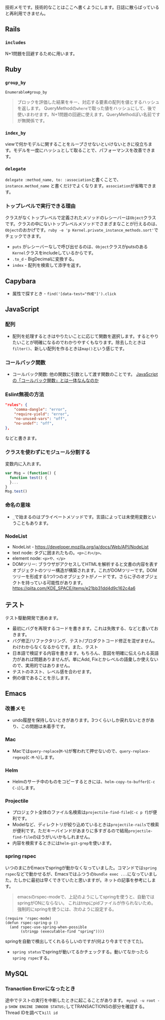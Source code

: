 技術メモです。技術的なことはここへ書くようにします。日誌に散らばっていると再利用できません。

## Rails

### `includes`
N+1問題を回避するために用います。

## Ruby

### `group_by`
`Enumerable#group_by`
>ブロックを評価した結果をキー、対応する要素の配列を値とするハッシュを返します。
QueryMethodの`where`で取った値をハッシュにして、後で使いまわせます。N+1問題の回避に使えます。QueryMethodぽい名前ですが無関係です。

### `index_by`
viewで何かモデルに関することをループさせないといけないときに役立ちます。モデルを一度にハッシュとして取ることで、パフォーマンスを改善できます。

### `delegate`
`delegate :method_name, to: :association`と書くことで、
`instance.method_name` と書くだけでよくなります。`association`が省略できます。

### トップレベルで実行できる理由
クラスがなくトップレベルで定義されたメソッドのレシーバーは`Object`クラスです。クラスの中にないトップレベルメソッドでさまざまなことが行えるのは、`Object`のおかげです。`ruby -e 'p Kernel.private_instance_methods.sort'`でチェックできます。
- `puts` がレシーバーなしで呼び出せるのは、`Object`クラスがputsのある`Kernel`クラスをincludeしているからです。
- `.to_d` - BigDecimalに変換する。
- `index` - 配列を検索して添字を返す。

## Capybara
- 属性で探すとき - `find('[data-test="作成"]').click`

## JavaScript

### 配列
- 配列を処理するときはやりたいことに応じて関数を選択します。するとやりたいことが明確になるのでわかりやすくもなります。除去したときは`filter()`、新しい配列を作るときは`map()`という感じです。

### コールバック関数
- コールバック関数: 他の関数に引数として渡す関数のことです。
<a href="https://sbfl.net/blog/2019/02/08/javascript-callback-func/">JavaScriptの「コールバック関数」とは一体なんなのか</a>

### Eslint無視の方法
```json
"rules": {
    "comma-dangle": "error",
    "require-yield": "error",
    "no-unused-vars": "off",
    "no-undef": "off",
},
```
などと書きます。

### クラスを使わずにモジュール分割する
変数内に入れます。
```js
var Msg = (function() {
  function test() {
  }...
}
Msg.test()
```
### 命名の意味
- `_`で始まるのはプライベートメソッドです。言語によっては未使用変数ということもあります。

### NodeList
- NodeList - https://developer.mozilla.org/ja/docs/Web/API/NodeList
- text node: タグに囲まれたもの。`<p>これ</p>。`
- element node: `<p>や、</p>`
- DOMツリー: ブラウザがアクセスしてHTMLを解析すると文書の内容を表すオブジェクトのツリー構造が構築されます。これがDOMツリーです。DOMツリーを形成する1つ1つのオブジェクトがノードです。さらに子のオブジェクトを持っている可能性があります。
https://qiita.com/KDE_SPACE/items/e21bb31dd4d9c162c4a6

## テスト
テスト駆動開発で進めます。
- 最初にバグを再現するコードを書きます。これは失敗する、などと書いておきます。
- バグ修正/リファクタリング、テスト/プロダクトコード修正を混ぜません。わけわからなくなるからです。また、テスト
- 日本語で検証する内容を書きます。もちろん、意図を明確に伝えられる英語力があれば問題ありませんが。単にAdd, Fixとかレベルの語彙しか使えないので、実用的ではありません。
- テストのネスト、レベル感を合わせます。
- 例の値であることを示します。

## Emacs

### 改善メモ
- undo履歴を保持しないときがあります。3つくらいしか戻れないときがあり、この問題は未着手です。

### Mac
- Macでは`query-replace`(`M-%`)が奪われて押せないので、`query-replace-regexp`(`C-M-%`)します。
### Helm
- Helmのサーチ中のものをコピーするときには、`helm-copy-to-buffer`(`C-c C-i`)します。
### Projectile
- プロジェクト全体のファイル名検索は`projectile-find-file`(`C-c p f`)が便利です。
- Modelなど、ディレクトリが絞り込めているときは`projectile-rails`で検索が便利です。ただキーバインドがあまりに多すぎるので結局`projectile-find-file`のほうがいいかもしれません。
- 内容を検索するときには`helm-git-grep`を使います。
### spring rspec
いつのまにかEmacsでspringが動かなくなっていました。コマンドでは`spring rspec`などで動かせるが、Emacsではふつうの`bundle exec ...`になっていました。たしかに最初は早くできていたと思いますが。ネットの記事を参考にします。

>emacsのrspec-modeで、上記のようにしてspringを使うと、自動ではspringがONにならない。 これはtmpにpidファイルが作られないため。 強制的にspringを使うには、次のように設定する。
```
(require 'rspec-mode)
(defun rspec-spring-p ()
  (and rspec-use-spring-when-possible
       (stringp (executable-find "spring"))))
```
springを自動で検出してくれるらしいのですが(何より今までできてた)。
- `spring status`でspringが動いてるかチェックする。動いてなかったら`spring rspec`する。

## MySQL

### Tranaction Errorになったとき
途中でテストの実行を中断したときに起こることがあります。
`mysql -u root -p`
`SHOW ENGINE INNODB STATUS;`してTRANSACTIONSの部分を確認する。
Thread IDを調べて`kill id`
